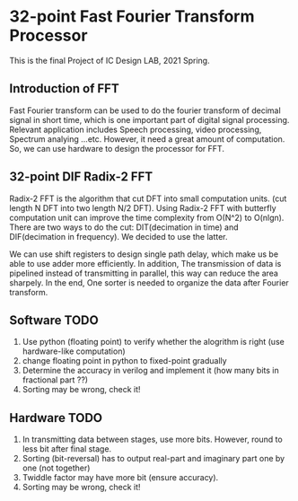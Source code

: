 # 32-point Fast Fourier Transform Processor #

This is the final Project of IC Design LAB, 2021 Spring.

## Introduction of FFT ###

Fast Fourier transform can be used to do the fourier transform of decimal signal in short time, which is one important part of digital signal processing. Relevant application includes Speech processing, video processing, Spectrum analying ...etc. However, it need a great amount of computation. So, we can use hardware to design the processor for FFT.

## 32-point DIF Radix-2 FFT ##

Radix-2 FFT is the algorithm that cut DFT into small computation units. (cut length N DFT into two length N/2 DFT). Using Radix-2 FFT with butterfly computation unit can improve the time complexity from O(N^2) to O(nlgn). There are two ways to do the cut: DIT(decimation in time) and DIF(decimation in frequency). We decided to use the latter. 

We can use shift registers to design single path delay, which make us be able to use adder more efficiently. In addition, The transmission of data is pipelined instead of transmitting in parallel, this way can reduce the area sharpely. In the end, One sorter is needed to organize the data after Fourier transform.

## Software TODO ##
1. Use python (floating point) to verify whether the alogrithm is right (use hardware-like computation)
2. change floating point in python to fixed-point gradually
3. Determine the accuracy in verilog and implement it (how many bits in fractional part ??)
4. Sorting may be wrong, check it!

## Hardware TODO ##
1. In transmitting data between stages, use more bits. However, round to less bit after final stage.
2. Sorting (bit-reversal) has to output real-part and imaginary part one by one (not together)
3. Twiddle factor may have more bit (ensure accuracy).
4. Sorting may be wrong, check it!
